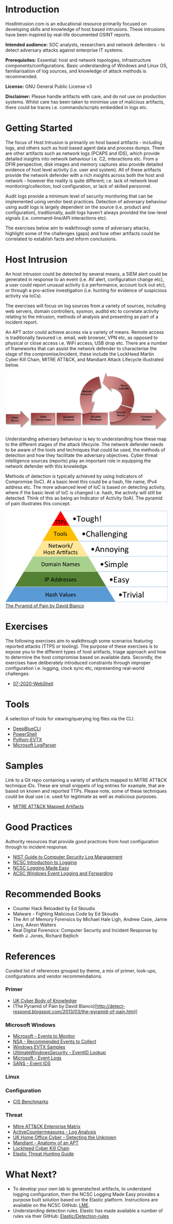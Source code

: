 # Introduction
HostIntrusion.com is an educational resource primarily focused on developing skills and knowledge of host based intrusions. These intrusions have been inspired by real-life documented OSINT reports.

**Intended audience:** SOC analysts, researchers and network defenders - to detect adversary attacks against enterprise IT systems.

**Prerequisites:** Essential: host and network topologies, infrastructure components/configurations. Basic understanding of Windows and Linux OS, familiarisation of log sources, and knowledge of attack methods is recommended. 

**License:** GNU General Public License v3

**Disclaimer:** Please handle artifacts with care, and do not use on production systems. Whilst care has been taken to minimise use of malicious artifacts, there could be traces i.e. commands/scripts embedded in logs etc.

# Getting Started
The focus of Host Intrusion is primarily on host based artifacts - including logs, and others such as host based agent data and process dumps. There are other artifacts such as network logs (PCAPS and IDS), which provide detailed insights into network behaviour i.e. C2, interactions etc. From a DFIR perspective, disk images and memory captures also provide detailed evidence of host level activity (i.e. user and system). All of these artifacts provide the network defender with a rich insights across both the host and network - however the reality is quite different; i.e. lack of network level monitoring/collection, tool configuration, or lack of skilled personnel.

Audit logs provide a minimum level of security monitoring that can be implemented using vendor best practices. Detection of adversary behaviour using audit logs is largely dependent on the source (i.e. product and configuration), traditionally, audit logs haven’t always provided the low-level signals (i.e. command-line/API interactions etc). 

The exercises below aim to walkthrough some of adversary attacks, highlight some of the challenges (gaps) and how other artifacts could be correlated to establish facts and inform conclusions.

# Host Intrusion
An host intrusion could be detected by several means, a SIEM alert could be generated in response to an event (i.e. AV alert, configuration change etc), a user could report unusual activity (i.e performance, account lock out etc), or through a pro-active investigation (i.e. hunting for evidence of suspicious activity via IoCs). 

The exercises will focus on log sources from a variety of sources, including web servers, domain controllers, sysmon, auditd etc to correlate activity relating to the intrusion, methods of analysis and presenting as part of a incident report.

An APT actor could achieve access via a variety of means. Remote access is traditionally favoured i.e. email, web browser, VPN etc, as opposed to physical or close access i.e. WiFi access, USB drop etc. There are a number of frameworks that can assist the network defender to characterise the stage of the compromise/incident, these include the LockHeed Martin Cyber Kill Chain, MITRE ATT&CK, and Mandiant Attack Lifecycle illustrated below.

![mandiant](/cyber_attack_lifecycle.jpg)

Understanding adversary behaviour is key to understanding how these map to the different stages of the attack lifecycle. The network defender needs to be aware of the tools and techniques that could be used, the methods of detection and how they facilitate the adversary objectives. Cyber threat intelligence sources (reports) play an important role in equipping the network defender with this knowledge.

Methods of detection is typically achieved by using Indicators of Compromise \(IoC\). At a basic level this could be a hash, file name, IPv4 address etc. The more advanced level of IoC is based on detecting activity, where if the basic level of IoC is changed i.e. hash, the activity will still be detected. Think of this as being an Indicator of Activity \(IoA\). The pyramid of pain illustrates this concept.

![IOC Pyramid](/pyramid-ioc.png)
[The Pyramid of Pain by David Bianco](http://detect-respond.blogspot.com/2013/03/the-pyramid-of-pain.html)

# Exercises
The following exercises aim to walkthrough some scenarios featuring reported attacks (TTPS or tooling). The purpose of these exercises is to expose you to the different types of host artifacts, triage approach and how to determine the host compromise based on available data. Secondly, the exercises have deliberately introduced constraints through improper configuration i.e. logging, clock sync etc, representing real-world challenges.

+ [07-2020-WebShell](/exercise-webshell//webshell)

# Tools
A selection of tools for viewing/querying log files via the CLI.
+ [DeepBlueCLI](https://github.com/sans-blue-team/DeepBlueCLI)
+ [PowerShell](https://wiki.sans.blue/Tools/pdfs/Get-WinEvent.pdf)
+ [Python-EVTX](https://github.com/williballenthin/python-evtx)
+ [Microsoft LogParser](https://www.microsoft.com/en-us/download/details.aspx?id=24659)

# Samples
Link to a Git repo containing a variety of artifacts mapped to MITRE ATT&CK technique IDs. These are small snippets of log entries for example, that are based on known and reported TTPs. Please note, some of these techniques could be dual use i.e. used for legitimate as well as malicious purposes.

+ [MITRE ATT&CK Mapped Artifacts](https://github.com/hostintrusion/MITRE-Technique-Samples/)

# Good Practices
Authority resources that provide good practices from host configuration through to incident response.
+ [NIST Guide to Computer Security Log Management](https://csrc.nist.gov/publications/detail/sp/800-92/final)
+ [NCSC Introduction to Logging](https://www.ncsc.gov.uk/guidance/introduction-logging-security-purposes)
+ [NCSC Logging Made Easy](https://www.ncsc.gov.uk/information/logging-made-easy)
+ [ACSC Windows Event Logging and Forwarding](https://www.cyber.gov.au/acsc/view-all-content/publications/windows-event-logging-and-forwarding)

# Recommended Books
+ Counter Hack Reloaded by Ed Skoudis
+ Malware - Fighting Malicious Code by Ed Skoudis
+ The Art of Memory Forensics by Michael Hale Ligh, Andrew Case, Jamie Levy, AAron Walters
+ Real Digital Forensics: Computer Security and Incident Response by Keith J. Jones, Richard Bejtlich

# References
Curated list of references grouped by theme, a mix of primer, look-ups, configurations and vendor recommendations.
### Primer
+ [UK Cyber Body of Knowledge](https://www.cybok.org/media/downloads/Security_Operations__Incident_Management_issue_1.0.pdf)
+ (The Pyramid of Pain by David Bianco)[http://detect-respond.blogspot.com/2013/03/the-pyramid-of-pain.html]

### Microsoft Windows
+ [Microsoft - Events to Monitor](https://docs.microsoft.com/en-us/windows-server/identity/ad-ds/plan/appendix-l--events-to-monitor)
+ [NSA - Recommended Events to Collect](https://github.com/nsacyber/Event-Forwarding-Guidance/tree/master/Events)
+ [Windows EVTX Samples](https://github.com/sbousseaden/EVTX-ATTACK-SAMPLES)
+ [UltimateWindowsSecurity - EventID Lookup](https://www.ultimatewindowssecurity.com/securitylog/encyclopedia/)
+ [Microsoft - Event Logs](https://docs.microsoft.com/en-us/previous-versions/windows/it-pro/windows-server-2008-R2-and-2008/cc722404(v=ws.11)?redirectedfrom=MSDN)
+ [SANS - Event IDS](https://wiki.sans.blue/Tools/pdfs/WindowsEventLogsTable.pdf)

### Linux

### Configuration
+ [CIS Benchmarks](https://github.com/cismirror/benchmarks)

### Threat
+ [Mitre ATT&CK Enterprise Matrix](https://attack.mitre.org/matrices/enterprise/)
+ [ActiveCountermeasures - Log Analysis](https://www.activecountermeasures.com/log-analysis-part-1-enterprise-logging-approaches/)
+ [UK Home Office Cyber - Detecting the Unknown](https://hodigital.blog.gov.uk/wp-content/uploads/sites/161/2020/03/Detecting-the-Unknown-A-Guide-to-Threat-Hunting-v2.0.pdf)
+ [Mandiant - Anatomy of an APT](https://www.fireeye.com/current-threats/anatomy-of-a-cyber-attack.html)
+ [Lockheed Cyber Kill Chain](https://www.lockheedmartin.com/en-us/capabilities/cyber/cyber-kill-chain.html)
+ [Elastic Threat Hunting Guide](https://www.elastic.co/pdf/elastic-guide-to-threat-hunting)

# What Next?
+ To develop your own lab to generate/test artifacts, to understand logging configuration, then the NCSC Logging Made Easy provides a purpose built solution based on the Elastic platform. Instructions are available on the NCSC GitHub: [LME](https://github.com/ukncsc/lme).
+ Understanding detection rules. Elastic has made available a number of rules via their GitHub: [Elastic/Detection-rules](https://github.com/elastic/detection-rules/tree/main/rules)
